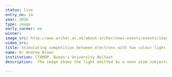 ```yaml
---
status: live
entry_no: 14
year: 2016
type: image 
early_career: no 
winner: 
image_src: http://www.archer.ac.uk/about-archer/news-events/events/image-comp/gallery-2016/14_Entry_800.jpg
video_src: 
title: Stimulating competition between electrons with two colour light fields
name: Dr Andrew Brown
institution: CTAMOP, Queen's University Belfast
description:  The image shows the light emitted by a neon atom subjected to two laser pulses; an ultrashort, high  energy pulse, and a few-cycle long wavelength pulse. By varying the time delay between the pulses we can  selectively suppress the high-harmonic radiation emission of one electron (the 'valley' like feature)  allowing us to observe the contribution of the second electron, which extends the yield to higher energy.  The calculations are performed with the RMT code, which has been developed specifically to model  the correlated dynamics of many-electron systems.
  
---
```

